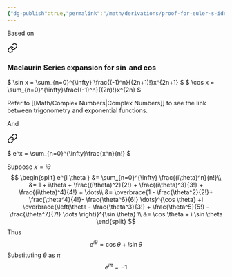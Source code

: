 ```yaml
---
{"dg-publish":true,"permalink":"/math/derivations/proof-for-euler-s-identity-using-maclaurin-series/"}
---
```



Based on 
<div class="transclusion internal-embed is-loaded"><a class="markdown-embed-link" href="/math/sequences-and-series/#maclaurin-series-expansion-for-sin-and-cos" aria-label="Open link"><svg xmlns="http://www.w3.org/2000/svg" width="24" height="24" viewBox="0 0 24 24" fill="none" stroke="currentColor" stroke-width="2" stroke-linecap="round" stroke-linejoin="round" class="svg-icon lucide-link"><path d="M10 13a5 5 0 0 0 7.54.54l3-3a5 5 0 0 0-7.07-7.07l-1.72 1.71"></path><path d="M14 11a5 5 0 0 0-7.54-.54l-3 3a5 5 0 0 0 7.07 7.07l1.71-1.71"></path></svg></a><div class="markdown-embed">



### Maclaurin Series expansion for $\sin$ and $\cos$

$
\sin x = \sum_{n=0}^{\infty} \frac{(-1)^n}{(2n+1)!}x^{2n+1}
$
$
\cos x = \sum_{n=0}^{\infty}\frac{(-1)^n}{(2n)!}x^{2n}
$

Refer to [[Math/Complex Numbers\|Complex Numbers]] to see the link between trigonometry and exponential functions.


</div></div>

And 
<div class="transclusion internal-embed is-loaded"><a class="markdown-embed-link" href="/math/sequences-and-series/#fa41a8" aria-label="Open link"><svg xmlns="http://www.w3.org/2000/svg" width="24" height="24" viewBox="0 0 24 24" fill="none" stroke="currentColor" stroke-width="2" stroke-linecap="round" stroke-linejoin="round" class="svg-icon lucide-link"><path d="M10 13a5 5 0 0 0 7.54.54l3-3a5 5 0 0 0-7.07-7.07l-1.72 1.71"></path><path d="M14 11a5 5 0 0 0-7.54-.54l-3 3a5 5 0 0 0 7.07 7.07l1.71-1.71"></path></svg></a><div class="markdown-embed">



$
e^x = \sum_{n=0}^{\infty}\frac{x^n}{n!}
$

</div></div>

Suppose $x=i\theta$
$$
\begin{split}
e^{i \theta } &= \sum_{n=0}^{\infty} \frac{(i\theta)^n}{n!}\\
&= 1 + i\theta + \frac{(i\theta)^2}{2!} + \frac{(i\theta)^3}{3!} + \frac{(i\theta)^4}{4!} + \dots\\
&= \overbrace{1 - \frac{\theta^2}{2!}+ \frac{\theta^4}{4!}- \frac{\theta^6}{6!} \dots}^{\cos \theta} +i \overbrace{\left(\theta - \frac{\theta^3}{3!} + \frac{\theta^5}{5!} - \frac{\theta^7}{7!} \dots
\right)}^{\sin \theta} \\
&= \cos \theta + i \sin \theta
\end{split}
$$
Thus
$$
e^{i\theta} = \cos \theta + i \sin \theta
$$
Substituting $\theta$ as $\pi$
$$
e^{i \pi} = -1
$$
